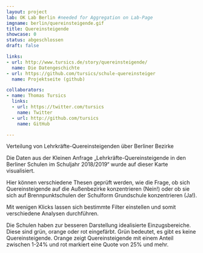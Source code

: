 ```yaml
---
layout: project
lab: OK Lab Berlin #needed for Aggregation on Lab-Page
imgname: berlin/quereinsteigende.gif
title: Quereinsteigende
showcase: 0
status: abgeschlossen
draft: false

links:
- url: http://www.tursics.de/story/quereinsteigende/
  name: Die Datengeschichte
- url: https://github.com/tursics/schule-quereinsteiger
  name: Projektseite (github)

collaborators:
- name: Thomas Tursics
  links:
  - url: https://twitter.com/tursics
    name: Twitter
  - url: http://github.com/tursics
    name: GitHub

---
```


Verteilung von Lehrkräfte-Quereinsteigenden über Berliner Bezirke

Die Daten aus der Kleinen Anfrage „Lehrkräfte-Quereinsteigende in den Berliner Schulen im Schuljahr 2018/2019“ wurde auf dieser Karte visualisiert.

Hier können verschiedene Thesen geprüft werden, wie die Frage, ob sich Quereinsteigende auf die Außenbezirke konzentrieren (Nein!) oder ob sie sich auf Brennpunktschulen der Schulform Grundschule konzentrieren (Ja!).

Mit wenigen Klicks lassen sich bestimmte Filter einstellen und somit verschiedene Analysen durchführen.

Die Schulen haben zur besseren Darstellung idealisierte Einzugsbereiche. Diese sind grün, orange oder rot eingefärbt. Grün bedeutet, es gibt es keine Quereinsteigende. Orange zeigt Quereinsteigende mit einem Anteil zwischen 1-24% und rot markiert eine Quote von 25% und mehr.
